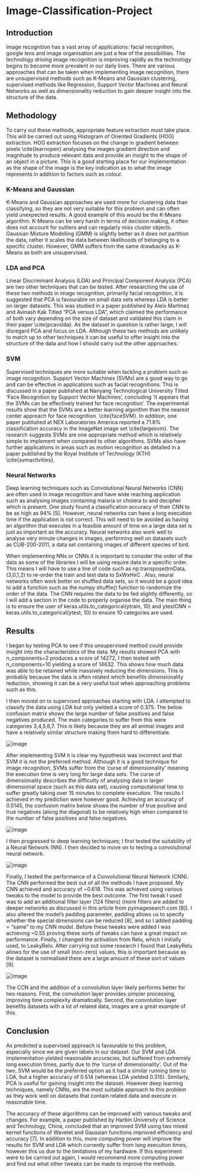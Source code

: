 # Image-Classification-Project
## __**Introduction**__
Image recognition has a vast array of applications: facial recognition, google lens and image organisation are just a few of the possibilities. The technology driving image recognition is improving rapidly as the technology begins to become more prevalent in our daily lives. 
There are various approaches that can be taken when implementing image recognition, there are unsupervised methods such as K-Means and Gaussian clustering, supervised methods like Regression, Support Vector Machines and Neural Networks as well as dimensionality reduction to gain deeper insight into the structure of the data.

## __**Methodology**__
To carry out these methods, appropriate feature extraction must take place. This will be carried out using Histogram of Oriented Gradients (HOG) extraction. HOG extraction focuses on the change in gradient between pixels \cite{learnopen} analysing the images gradient direction and magnitude to produce relevant data and provide an insight to the shape of an object in a picture. This is a good starting place for our implementation as the shape of the image is the key indication as to what the image represents in addition to factors such as colour.

### K-Means and Gaussian
K-Means and Gaussian approaches are used more for clustering data than classifying, so they are not very suitable for this problem and can often yield unexpected results. A good example of this would be the K-Means algorithm. K-Means can be very harsh in terms of decision making, it often does not account for outliers and can regularly miss cluster objects. Gaussian Mixture Modelling (GMM) is slightly better as it does not partition the data, rather it scales the data between likelihoods of belonging to a specific cluster. However, GMM suffers from the same drawbacks as K-Means as both are unsupervised.

### LDA and PCA
Linear Discriminant Analysis (LDA) and Principal Component Analysis (PCA) are two other techniques that can be tested. After researching the use of these two methods in image recognition, primarily facial recognition, it is suggested that PCA is favourable on small data sets whereas LDA is better on larger datasets. This was studied in a paper published by Aleix Martinez and Avinash Kak Titled “PCA versus LDA”, which claimed the performance of both vary depending on the size of dataset and validated this claim in their paper \cite{pcavslda}. As the dataset in question is rather large, I will disregard PCA and focus on LDA.
Although these two methods are unlikely to match up to other techniques it can be useful to offer insight into the structure of the data and how I should carry out the other approaches.

### SVM
Supervised techniques are more suitable when tackling a problem such as image recognition. Support Vector Machines (SVMs) are a good way to go and can be effective in applications such as facial recognitions. This is discussed in a paper published at Nanyang Technological University Titled ‘Face Recognition by Support Vector Machines’, concluding ‘it appears that the SVMs can be effectively trained for face recognition’. The experimental results show that the SVMs are a better learning algorithm than the nearest center approach for face recognition. \cite{faceSVM}. In addition, one paper published at NEX Laboratories America reported a 71.8% classification accuracy in the ImageNet image set \cite{largesvm}. The research suggests SVMs are one appropriate method which is relatively simple to implement when compared to other algorithms. SVMs also have further applications in areas such as motion recognition as detailed in a paper published by the Royal Institute of Technology (KTH) \cite{svmactivities}.

### Neural Networks
Deep learning techniques such as Convolutional Neural Networks (CNN) are often used in image recognition and have wide reaching application such as analysing images containing malaria or cholera to and decipher which is present. One study found a classification accuracy of their CNN to be as high as 94% [5]. However, neural networks can have a long execution time if the application is not correct. This will need to be avoided as having an algorithm that executes in a feasible amount of time on a large data set is just as important as the accuracy. Neural networks also work well to analyse very minute changes in images, performing well on datasets such as CUB-200-2011, a data set containing images of different species of bird.

When implementing NNs or CNNs it is important to consider the order of the data as some of the libraries I will be using require data in a specific order. This means I will have to use a line of code such as np.transpose(trnData,(3,0,1,2) to re-order the train and test data to SxWxHxC . Also, neural networks often work better on shuffled data sets, so it would be a good idea to add a function such as the numpy shuffle() function to randomize the order of the data.
The CNN requires the data to be fed slightly differently, so I will add a section in the code to properly organise the data. The main thing is to ensure the user of keras.utils.to_categorical(ytrain, 10) and ytestCNN = keras.utils.to_categorical(ytest, 10) to ensure 10 categories are used.


## __**Results**__
I began by testing PCA to see if this unsupervised method could provide insight into the characteristics of the data. My results showed PCA with n_components=2 produces a score of 14272, I then tested with n_components=10 yielding a score of 14632. This shows how much data was able to be retained while massively reducing the dimensions. This is probably because the data is often related which benefits dimensionality reduction, showing it can be a very useful tool when approaching problems such as this.

I then moved on to supervised approaches starting with LDA. I attempted to classify the data using LDA but only yielded a score of 0.375. The below confusion matrix shows the large number of false positives and false negatives produced. The main categories to suffer from this were categories 3,4,5,6,7. This is likely because they are all animal images and have a relatively similar structure making them hard to differentiate.

![image](https://user-images.githubusercontent.com/56178841/145639043-d4aac808-07e9-41bb-acd5-dedc92943a04.png)

After implementing SVM it is clear my hypothesis was incorrect and that SVM it is not the preferred method. Although it is a good technique for image recognition, SVMs suffer from the ‘curse of dimensionality’ meaning the execution time is very long for large data sets. The curse of dimensionality describes the difficulty of analysing data in larger dimensional space (such as this data set), causing computational time to suffer greatly taking over 15 minutes to complete execution. The results I achieved in my prediction were however good. Achieving an accuracy of 0.5145, the confusion matrix below shows the number of true positive and true negatives (along the diagonal) to be relatively high when compared to the number of false positives and false negatives. 

![image](https://user-images.githubusercontent.com/56178841/145639088-3695a5f1-4ed9-4e6b-8f40-d7304746fe19.png)

I then progressed to deep learning techniques; I first tested the suitability of a Neural Network (NN). I then decided to move on to testing a convolutional neural network.

![image](https://user-images.githubusercontent.com/56178841/145639121-ea8889d2-7c66-474d-a2ee-bdb601c8fe2d.png)

Finally, I tested the performance of a Convolutional Neural Network (CNN). The CNN performed the best out of all the methods I have proposed. My CNN achieved and accuracy of ~0.618. This was achieved using various tweaks to the model to provide the best outcome. The first tweak I used was to add an additional filter layer (124 filters) (more filters are added to deeper networks as discussed in this article from pyimagesearch.com [8]). I also altered the model’s padding parameter, padding allows us to specify whether the special dimensions can be reduced [8], and so I added padding = “same” to my CNN model. Before these tweaks were added I was achieving ~0.55 proving these sorts of tweaks can have a great impact on performance. Finally, I changed the activation from Relu, which I initially used, to LeakyRelu. After carrying out some research I found that LeakyRelu allows for the use of small (non-zero) values, this is important because as the dataset is normalised there are a large amount of these sort of values [9].

![image](https://user-images.githubusercontent.com/56178841/145639141-7194f96f-75a1-4e9d-828f-1336bb0f9260.png)

The CCN and the addition of a convolution layer likely performs better for two reasons. First, the convolution layer provides simpler processing, improving time complexity dramatically. Second, the convolution layer benefits datasets with a lot of related data, images are a great example of this.

## __**Conclusion**__
As predicted a supervised approach is favourable to this problem, especially since we are given labels in our dataset. Our SVM and LDA implementation yielded reasonable accuracies, but suffered from extremely long execution times, partly due to the ‘curse of dimensionality’. Out of the two, SVM would be the preferred option as it had a similar running time to LDA, but a higher accuracy of 0.514 (whereas LDA yielded 0.315). Similarly, PCA is useful for gaining insight into the dataset. However deep learning techniques, namely CNNs, are the most suitable approach to this problem as they work well on datasets that contain related data and execute in reasonable time.

The accuracy of these algorithms can be improved with various tweaks and changes. For example, a paper published by Harbin University of Science and Technology, China, concluded that an improved SVM using two mixed kernel functions of Wavelet and Gaussian functions improved efficiency and accuracy [7].  In addition to this, more computing power will improve the results for SVM and LDA which currently suffer from long execution times, however this us due to the limitations of my hardware. If this experiment were to be carried out again, I would recommend more computing power and find out what other tweaks can be made to improve the methods.

